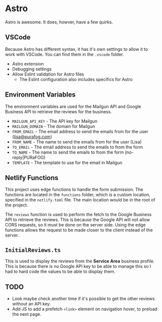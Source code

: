 # Astro

Astro is awesome. It does, howver, have a few quirks.

## VSCode

Because Astro has different syntax, it has it's own settings to allow it to work with VSCode.
You can find them in the `.vscode` folder.

- Astro extension
- Debugging settings
- Allow Eslint validation for Astro files
  - The Eslint configuration also includes specifics for Astro

## Environment Variables

The environment variables are used for the Mailgun API and Google Business API to retrieve the reviews
for the business.

- `MAILGUN_API_KEY` - The API key for Mailgun
- `MAILGUN_DOMAIN` - The domain for Mailgun
- `FROM_EMAIL` - The email address to send the emails from for the user (lisa@purafog.com)
- `FROM_NAME` - The name to send the emails from for the user (Lisa)
- `TO_EMAIL` - The email address to send the emails to from the form
- `TO_NAME` - The name to send the emails to from the form (no-reply|PURaFOG)
- `TEMPLATE` - The template to use for the email in Mailgun


## Netlify Functions

This project uses edge functions to handle the form submission. The functions are located in the `functions` folder,
which is a custom location, specified in the `netlify.toml` file. The main location would be in the root of the project.

The `reviews` function is used to perform the fetch to the Google Business API to retrieve the reviews. This is because
the Google API will not allow CORS requests, so it must be done on the server side. Using the edge functions allows
the request to be made closer to the client instead of the server.

## `InitialReviews.ts`

This is used to display the reviews from the **Service Area** business profile. This is because there is no Google
API key to be able to manage this so I had to hard code the values to be able to display them.

## **TODO**
- Look maybe check another time if it's possible to get the other reviews without an API key.
- Add JS to add a prefetch `<link>` element on navigation hover, to preload the next page.
